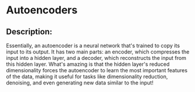 # Autoencoders

## Description:

Essentially, an autoencoder is a neural network that's trained to copy its input to its output. It has two main parts: an encoder, which compresses the input into a hidden layer, and a decoder, which reconstructs the input from this hidden layer. What's amazing is that the hidden layer's reduced dimensionality forces the autoencoder to learn the most important features of the data, making it useful for tasks like dimensionality reduction, denoising, and even generating new data similar to the input!
